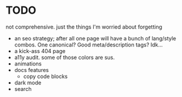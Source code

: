 # TODO

not comprehensive. just the things I'm worried about forgetting

- an seo strategy; after all one page will have a bunch of lang/style combos. One canonical? Good meta/description tags? Idk...
- a kick-ass 404 page
- a11y audit. some of those colors are sus.
- animations
- docs features
  - copy code blocks
- dark mode
- search
